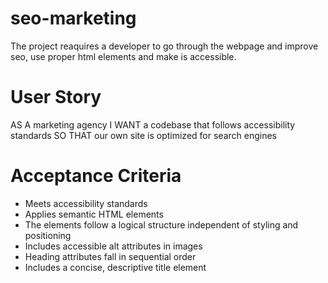 # seo-marketing

The project reaquires a developer to go through the webpage and improve seo,  use proper html elements and make is accessible.

# User Story

AS A marketing agency
I WANT a codebase that follows accessibility standards
SO THAT our own site is optimized for search engines

# Acceptance Criteria

- Meets accessibility standards
- Applies semantic HTML elements
- The elements follow a logical structure independent of styling and positioning
- Includes accessible alt attributes in images
- Heading attributes fall in sequential order
- Includes a concise, descriptive title element
